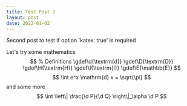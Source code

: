 ```yaml
---
title: Test Post 2
layout: post
date: 2022-01-02
---
```


Second post to test if option 'katex: true' is required

Let's try some mathematics
$$ % Definitions
\gdef\d{\textrm{d}}
\gdef\D{\textrm{D}}
\gdef\H{\textrm{H}}
\gdef\I{\textrm{I}}
\gdef\E{\mathbb{E}}
$$
$$
\int e^x \mathrm{d} x = \sqrt{\pi}
$$
and some more
$$
\int \left\| \frac{\d P}{\d Q} \right\|_\alpha \d P
$$

[^footnote]: Such as footnotes